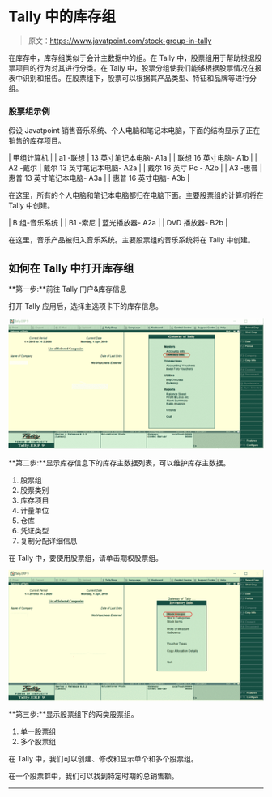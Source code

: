 # Tally 中的库存组

> 原文：<https://www.javatpoint.com/stock-group-in-tally>

在库存中，库存组类似于会计主数据中的组。在 Tally 中，股票组用于帮助根据股票项目的行为对其进行分类。在 Tally 中，股票分组使我们能够根据股票情况在报表中识别和报告。在股票组下，股票可以根据其产品类型、特征和品牌等进行分组。

### 股票组示例

假设 Javatpoint 销售音乐系统、个人电脑和笔记本电脑，下面的结构显示了正在销售的库存项目。

| 甲组计算机 |
| a1 -联想 | 13 英寸笔记本电脑- A1a |
| 联想 16 英寸电脑- A1b |
| A2 -戴尔 | 戴尔 13 英寸笔记本电脑- A2a |
| 戴尔 16 英寸 Pc - A2b |
| A3 -惠普 | 惠普 13 英寸笔记本电脑- A3a |
| 惠普 16 英寸电脑- A3b |

在这里，所有的个人电脑和笔记本电脑都归在电脑下面。主要股票组的计算机将在 Tally 中创建。

| B 组-音乐系统 |
| B1 -索尼 | 蓝光播放器- A2a |
| DVD 播放器- B2b |

在这里，音乐产品被归入音乐系统。主要股票组的音乐系统将在 Tally 中创建。

## 如何在 Tally 中打开库存组

**第一步:**前往 Tally 门户&库存信息

打开 Tally 应用后，选择主选项卡下的库存信息。

![Stock Group in Tally](img/871dbcd9e616050e804053dedf9e2592.png)

**第二步:**显示库存信息下的库存主数据列表，可以维护库存主数据。

1.  股票组
2.  股票类别
3.  库存项目
4.  计量单位
5.  仓库
6.  凭证类型
7.  复制分配详细信息

在 Tally 中，要使用股票组，请单击期权股票组。

![Stock Group in Tally](img/e8c94dc350651df04a9b940678c36744.png)

**第三步:**显示股票组下的两类股票组。

1.  单一股票组
2.  多个股票组

在 Tally 中，我们可以创建、修改和显示单个和多个股票组。

在一个股票群中，我们可以找到特定时期的总销售额。

* * *
